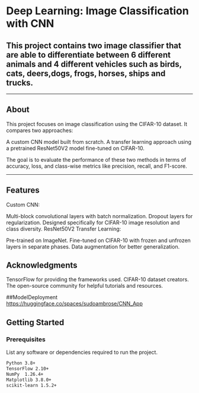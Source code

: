 
# Deep Learning: Image Classification with CNN

This project contains two image classifier that are able to differentiate between 6 different animals and 4 different vehicles such as birds, cats, deers,dogs, frogs, horses, ships and trucks.
---
---
## About
This project focuses on image classification using the CIFAR-10 dataset. It compares two approaches:

A custom CNN model built from scratch.
A transfer learning approach using a pretrained ResNet50V2 model fine-tuned on CIFAR-10.

The goal is to evaluate the performance of these two methods in terms of accuracy, loss, and class-wise metrics like precision, recall, and F1-score.

---
## Features
Custom CNN:

Multi-block convolutional layers with batch normalization.
Dropout layers for regularization.
Designed specifically for CIFAR-10 image resolution and class diversity.
ResNet50V2 Transfer Learning:

Pre-trained on ImageNet.
Fine-tuned on CIFAR-10 with frozen and unfrozen layers in separate phases.
Data augmentation for better generalization.

## Acknowledgments
TensorFlow for providing the frameworks used.
CIFAR-10 dataset creators.
The open-source community for helpful tutorials and resources.

##ModelDeployment
https://huggingface.co/spaces/sudoambrose/CNN_App

## Getting Started
### Prerequisites
List any software or dependencies required to run the project.
```bash
Python 3.8+
TensorFlow 2.10+
NumPy  1.26.4+
Matplotlib 3.8.0+
scikit-learn 1.5.2+


